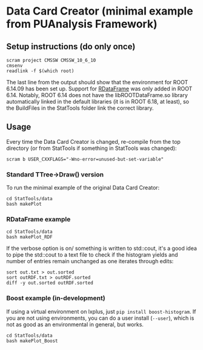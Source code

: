 # Data Card Creator (minimal example from PUAnalysis Framework)

## Setup instructions (do only once)

```
scram project CMSSW CMSSW_10_6_10
cmsenv
readlink -f $(which root)
```
The last line from the output should show that the environment
for ROOT 6.14.09 has been set up. Support for [RDataFrame](https://root.cern/doc/master/classROOT_1_1RDataFrame.html)
was only added in ROOT 6.14. Notably, ROOT 6.14 does not have
the libROOTDataFrame.so library automatically linked in the
default libraries (it is in ROOT 6.18, at least), so the
BuildFiles in the StatTools folder link the correct library.

## Usage
Every time the Data Card Creator is changed, re-compile from the top directory (or from StatTools if
something in StatTools was changed):
```
scram b USER_CXXFLAGS="-Wno-error=unused-but-set-variable"
```

### Standard TTree->Draw() version
To run the minimal example of the original Data Card Creator:
```
cd StatTools/data
bash makePlot 
```

### RDataFrame example
```
cd StatTools/data
bash makePlot_RDF
```

If the verbose option is on/ something is written to std::cout, it's a good
idea to pipe the std::cout to a text file to check if the histogram yields and number of entries remain unchanged as one iterates through edits:
```  
sort out.txt > out.sorted
sort outRDF.txt > outRDF.sorted
diff -y out.sorted outRDF.sorted
```

### Boost example (in-development)
If using a virtual environment on lxplus, just `pip install boost-histogram`. If you are not using environments,
you can do a user install (`--user`), which is not as good as an environmental in general, but works. 
```
cd StatTools/data
bash makePlot_Boost
```